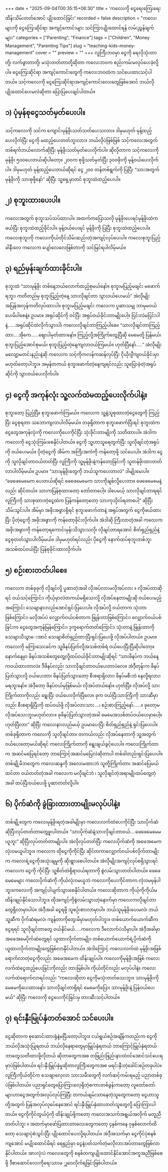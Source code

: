 +++
date = "2025-09-04T00:35:15+06:30"
title = 'ကလေးကို ငွေရေးကြေးရေးထိန်းသိမ်းတတ်အောင် ပျိုးထောင်ခြင်း'
recorded = false
description = "ကလေးများကို ငွေကြေးဆိုင်ရာ အကျင့်ကောင်းများ သင်ကြားပျိုးထောင်ရန် လမ်းညွှန်ချက်များ"
categories = ["Parenting", "Finance"]
tags = ["Children", "Money Management", "Parenting Tips"]
slug = "teaching-kids-money-management"
cover = ""
preview = ""
+++
လူကြီးဘဝမှာ ငွေကို ရေလိုသုံးတာတို့၊ လက်ဖွာတာတို့၊ မသုံးတတ်တာတို့ဆိုတာ ကလေးဘဝက စည်းကမ်းမလုပ်ပေးခဲ့လို့ပါ။ ငွေကြေးဆိုင်ရာ အကျင့်ကောင်းတွေကို ကလေးဘဝထဲက သင်ပေးထားသင့်ပါတယ်။ သင့်ကလေးကို ငွေကြေးဆိုင်ရာအကျင့်ကောင်းလေးတွေဖြစ်အောင် ဘယ်လိုပျိုးထောင်ပေးမလဲဆိုတာ ပြောပြပေးချင်ပါတယ်။ 

## ၁) ပုံမှန်စုငွေသတ်မှတ်ပေးပါ။
သင့်ကလေးကို သင်က ကျောင်းမုန့်ဖိုးသတ်သတ်ပေးသလား။ ဒါမှမဟုတ် မုန့်ထည့်ပေးလိုက်ပြီး ငွေကို မထည့်ပေးတတ်ဘူးလား။ ဘယ်လိုပဲဖြစ်ဖြစ် သင့်ကလေးအတွက် တစ်ရက်ဘယ်လောက်ဆိုပြီး မုန့်ဖိုးသတ်မှတ်ပေးလိုက်ပါ။ ဆိုလိုတာက သင့်ကလေးကို မုန့်ဖိုး ၅၀၀ပေးတယ်ဆိုပါတော့။ ၂၀၀က စုဖို့သတ်မှတ်ပြီး ၃၀၀ဖိုးကို မုန့်ဝယ်ပေးလိုက်ပါ။ ဒါမှမဟုတ် မုန့်ထည့်ပေးတယ်ဆိုရင် ငွေ ၂၀၀ တန်တစ်ရွက်ကို ပြပြီး “သားအတွက်မုန့်ဖိုးကို သားစုဖို့နော်” ဆိုပြီး သူ့ရှေ့မှာတင် စုဘူးထဲထည့်ပေးပါ။ 

## ၂) စုဘူးထားပေးပါ။
ကလေးအတွက် စုဘူးသပ်သပ်ထားပါ။ အထက်ကပြောသလို မုန့်ဖိုးပေးရင်မုန့်ဖိုးထဲက ဖယ်ပြီး စုဘူးထဲထည့်ခိုင်းပါ။ မုန့်ဝယ်ပေးရင် မုန့်ဖိုးကို ပြပြီး စုဘူးထဲထည့်ပေးပါ။ ကလေးစုဘူးကို ကလေးကိုယ်တိုင်သိမ်းဆည်းတဲ့အကျင့်လုပ်ပေးပါ။ ကလေးစုဘူးပြည့်ခါနီးလေ ကလေးက ပျော်လေလေဖြစ်တာကို သင်မြင်ရပါလိမ့်မယ်။ 

## ၃) ရည်မှန်းချက်ထားခိုင်းပါ။
စုဘူးထဲ “သားမုန့်ဖိုး တစ်နေ့ဘယ်လောက်ထည့်စုမယ်နော်။ စုဘူးမပြည့်မချင်း မဖောက်ရဘူး၊ ကတိတည်မှ စုဘူးပြည့်တဲ့နေ့ သားလိုချင်တာ သွားဝယ်ပေးမယ်” အဲလိုမျိုး အပြန်အလှန်ကတိလုပ်ထားပါ။ စုဘူးမပြည့်မချင်း ကလေးက ပူဆာသမျှ ဘာမှမဝယ်ပေးမိပါစေနဲ့။ ဥပမာ။ အရုပ်ဆိုင်ကို ဝင်ပြီး အရုပ်ဝယ်ခိုင်းတာမျိုးပေါ့။ ငြင်းလဲမငြင်းပါနဲ့……အရုပ်ဆိုင်ထဲလိုက်သွားပါ၊ ကလေးလိုချင်တာကြည့်ပါစေ။ “သားလိုချင်တာကြည့်ထား….အိုကေ……ဈေးပါမှတ်ထားနော်။ ကြည့်လို့အကြိုက်တွေ့ပြီဆို မေမေတို့ ပြန်မယ်၊ စုဘူးပြည့်အောင်စုမယ်၊ စုဘူးပြည့်တဲ့နေ့ကျလာဝယ်ကြမယ်။ ဟုတ်ပြီနော်…..” အဲလိုမျိုးမလျော့မတင်းနည်းနဲ့ဆို ကလေးက သင့်ကိုကလန်ကဆန်လုပ်ပြီး ငိုယိုဂျီကျဝယ်ခိုင်းမှာမဟုတ်တော့ပါဘူး။ အမှန်တကယ် စုဘူးဖောက်တဲ့နေ့ကျရင်လည်း သူပြောခဲ့တဲ့အရုပ်ဆိုင်ကို သွားဝယ်ပေးလိုက်ပါ။ 

## ၄) ငွေကို အကုန်လုံး သူ့လက်ထဲမထည့်ပေးလိုက်ပါနဲ့။
စုဘူးတော့ ပြည့်ပြီ။ စုဘူးဖောက်ကြမယ်။ ကလေးက သူ့နဲ့သူစုထားတဲ့ငွေတွေကို ကြည့်ပြီး ငွေစုရတာ သဘောကျလာပါလိမ့်မယ်။ တခုရှိတာက စုဘူးဖောက်ပြီးရင် စုဘူးထဲကငွေတွေအကုန်လုံးကို ကလေးကိုပေးကိုင်ပြီး သုံးခိုင်းတာမျိုးကို သတိထားပါ။ အဲဒါက ကလေးကို ငွေသုံးကြမ်းစေနိုင်ပါတယ်။ ငွေကို သူ့ဟာသူရေတွက်ပြီး သူလိုချင်တဲ့အရုပ်ကို ဝယ်ပေးမယ်။ ပိုတဲ့ငွေကို အိမ်က အကြီးအကဲကို ကန်တော့ဖို့ သင်ပေးပါ။ အဲဒါက ငွေကို သူလိုချင်တာဝယ်တတ်ပြီး လူကြီးကို သူ့မုန့်ဖိုးနဲ့ကန်တော့ခြင်းကို သူတန်ဖိုးထားတတ်လာပါလိမ့်မယ်။ ဥပမာ။ “သားမုန့်ဖိုးတွေကို ဘယ်သူကပေးတာလဲ” ဒါမျိုးမေးပါ။ “ဖေဖေမေမေက ပေးတယ်ဆိုရင် ဖေဖေမေမေက သားကိုချစ်လို့ပေးတာ။ ဖေဖေမေမေနဲ့လည်း ဆိုင်တယ်။ သားကပြန်စုထားတော့ တော်တာပေါ့။ ဒါပေမယ့် သားလိုချင်တာရရင် လူကြီးကို သားစုထားတဲ့ငွေထဲက ပြန်ကန်တော့တော့ သားကုသိုလ်ရတာပေါ့” ဆိုပြီး သိမ်းသွင်းပါ။ အိမ်မှာ အဖိုးအဖွားရှိရင် စုဘူးဖောက်တာနဲ့ အရုပ်အတွက် ငွေကိုဖယ်ထားပြီး ပိုတဲ့ငွေကို အဖိုးအဖွားကို ကန်တော့ခိုင်းလိုက်ပါ။ အဲဒါဆို ကြီးလာတဲ့အခါ ကလေးက အဖိုးအဖွားကို ကန်တော့ရကောင်းမှန်းသိသွားသလို၊ လိုချင်တာရအောင် စိတ်ရှည်ရှည်နဲ့ ငွေစုတတ်သွားပါလိမ့်မယ်။ ဒါမှမဟုတ်ရင်လည်း ပိုငွေကို နောက်ထပ်စုဘူးတစ်ဘူးအသစ်ထပ်ဝယ်ပြီး ပြန်စုခိုင်းထားလိုက်ပါ။ 

## ၅) စဉ်းစားတတ်ပါစေ။
ကလေးက တစ်ခုခုကို လိုချင်လို့ ပူဆာတဲ့အခါ လိုအပ်လားမလိုအပ်လား ။ လိုအပ်တာဆိုရင် ဝယ်သင့်ကြောင်း၊ ကိုယ့်မှာလဲတကယ်မရှိသေးလို့ လိုအပ်နေတာမျိုးဆို ဝယ်ပေးမည့်အကြောင်း သေချာနားလည်အောင်ရှင်းပြပေးပါ။ လိုအပ်လို့ ဝယ်တာက သုံးတာဖြစ်ကြောင်း၊ မလိုအပ်ပဲ လျှောက်ဝယ်ပစ်တာက ဖြုန်းတာဖြစ်ကြောင်း၊ လျှောက်ဝယ်ပစ်ခြင်းက ငွေတွေအကုန်မြန်ကြောင်း၊ ဒုက္ခရောက်တတ်ကြောင်း၊ သုံးတာနဲ့ ဖြုန်းတာကို သေချာသိသွာေးအာင် သေချာစိတ်ရှည်ထားပြီးရှင်းပြပေးဖို့ လိုအပ်ပါတယ်။ ဥပမာ။ ကလေးကို မကြာသေးခင်က သူ့ဖိနပ်ပြတ်လို့အသစ်တစ်ရံ ဝယ်ပေးပြီးပြီဆိုပါတော့။ နောက်နေ့မှာ ဖိနပ်အသစ်တွေတွေ့လို့ထပ်ဝယ်ခိုင်းတာမျိုးဆိုရင် “သားဖိနပ်က ဘယ်နေ့ကဝယ်ထားတာလဲ။ ဒီဖိနပ်လည်း သားလိုချင်တာဝယ်ပေးတာပဲလေ။ အဲဒီ့တုန်းက ဖိနပ်ပြတ်သွားလို့ ဝယ်ပေးတာ၊ ဖိနပ်ပြတ်သွားတော့ စီးစရာရှိလား၊ ဖိနပ်မစီးဘဲ နေလို့ရလား၊ မရဘူးနော်။ အဲဒီ့တော့ ဖိနပ်ဝယ်မှဖြစ်မယ်၊ လိုအပ်တယ်နော်။ ဟုတ်ပြီ။ လိုအပ်လို့ သားကြိုက်တာကိုလည်း ရွေးပြီး ဝယ်ပေးလိုက်ပြီလေ။ ခုက ဝယ်ပြီးသားကြီးကို သားဆီမှာလည်း စီးစရာရှိပြီးကို ထပ်ဝယ်ဖို့ လိုအပ်လားသား….၊ စဉ်းစားကြည့်နော်……။ ခုတော့မလိုအပ်သေးဘူးမဟုတ်လား။ ခုဖိနပ်ပြတ်သွားတဲ့အခါ မေမေအသစ်ထပ်ဝယ်ပေးမှာပေါ့။ ဟုတ်ပြီလား” ဆိုပြီး ကလေးနားလည်မယ့် ဥပမာပေးပြီး စိတ်ရှည်ရှည်နဲ့ ရှင်းပြပေးပါ။ တစ်ခုရှိတာက ကလေးကို သူလိုချင်တာ၊ တကယ်လည်း လိုအပ်နေတာကို သူ့အတွက် ဝယ်ပေးတော့မယ်ဆိုရင် ကလေးကြိုက်တာကို ရွေးချယ်ခွင့်ပေးပါ။ ကလေးကြိုက်တာက အဆင်မပြေရင်တော့ ဘာကြောင့်အဆင်မပြေလဲဆိုတာပါ တစ်ခါတည်းရှင်းပြပေးပါ။ တစ်ချို့မိဘတွေက ကလေးဆန္ဒကို အလေးမထားဘဲ သူတို့ကြိုက်တာ၊ အဆင်ပြေမယ်ထင်တာ ဝယ်တတ်တဲ့အခါ ကလေးက မလိုချင်ဘဲ ၊ သူလိုချင်တဲ့အရာမျိုးထပ်တွေ့တဲ့အခါ ထပ်ပြီးဝယ်ပေးဖို့ ပူဆာတတ်လို့ပါ။ 

## ၆) ပိုက်ဆံကို ခွဲခြားထားတာမျိုးမလုပ်ပါနဲ့။
တစ်ချို့တွေက ကလေးမုန့်ဖိုးရတဲ့အခါမျိုးမှာ ကလေးလက်ထဲပေးကိုင်ပြီး သားပိုက်ဆံဆိုပြီးလုပ်တတ်တာတွေ့ဖူးပါတယ်။ “သားပိုက်ဆံနဲ့သားလိုချင်တာဝယ်….ဖေဖေမေမေမယူဘူး” ဆိုပြီးလုပ်တတ်တာမျိုးပါ။ အဲလိုလုပ်တတ်ပြီး ကလေးပိုက်ဆံကို အဖေအမေကလုံးဝမယူပါဘူး။ ကလေးက ထိုငွေကိုကိုင်ပြီး ဆိုင်တကာလျှောက်ဝယ်ပစ်လိုက်တာမျိုးက ကလေးရဲ့ငွေကိုအသုံးချမှုကို ဆိုးရွားစေပါတယ်။ အဲလိုမျိုးအကျင့်လုပ်စရှိသွားရင် ကလေးက ငွေကို ကိုင်ပြီး သူ့စိတ်ထဲရှိရာဝယ်ရတာကို စွဲလမ်းသွားတတ်ပါတယ်။ ဖေဖေမေမေများ ကလေးပိုက်ဆံကို ကိုယ်လုံးဝမယူဘဲ ကလေးကိုပေးကိုင်တာက လုံးဝမမှန်ပါဘူး။ကလေးကို အကျင့်ပါပျက်သွားစေနိုင်ပါတယ်။ ကလေးဆိုတာက ကိုယ့်ကိုကိုယ်မထိန်းချုပ်နိုင်သေးပါဘူး။ ထိုအကျင့်ကိုစွဲလမ်းသွားတဲ့နောက်မှာ ကလေးကလိုချင်တာတွေရှိလာမှာပါပဲ။ အဲဒီ့အခါ ငွေရဖို့ သူစဉ်းစားလာမှာပါ။ ဘယ်သူမုန့်ဖိုးပေးမလဲ၊ ဘယ်သူ့ဆီက ပိုက်ဆံရမလဲ၊ ကျန်တာကိုတွေးမိမှာမဟုတ်ပါဘူး။ တစ်ယောက်ယောက်ဆီက ငွေရရင် သူလိုချင်တာတွေ ဝယ်နိုင်မယ်…..ကလေးက ဒီလောက်ပဲသိမှာပါ။ အဲဒီ့အခါမှာ အဖေအမေပိုက်ဆံတွေ့ရင် ယူထားလိုက်တာမျိုး၊ တစ်ယောက်ယောက်ရဲ့ပိုက်ဆံကို ယူထားလိုက်တာမျိုးတွေဖြစ်လာနိုင်ပါတယ်။ အဲဒါကြောင့် ကလေးလက်ထဲ မုန့်ဖိုးအဖြစ်ရောက်လာတဲ့ငွေကိုလည်း အဖေအမေက ထိန်းချုပ်ပါ။ ကလေးကိုမုန့်ဖိုးအဖြစ် ကလေးလက်ထဲငွေထည့်ပေးခြင်းကိုလည်း တားမြစ်ပါ။ ကိုယ်တိုင်လည်း မလုပ်ပါနဲ့။ ကလေးလက်ထဲရောက်လာရင်လည်း “ကလေးဆိုတာ ငွေကိုမသုံးတတ်သေးဘူး။ သားမုန့်ဖိုးကို မေမေကိုပေးထားနော်၊ သားလိုချင်တာရှိရင် မေမေကိုပြော၊ သားမုန့်ဖိုးနဲ့ ပြန်ဝယ်ပေးမယ်” ဆိုပြီး ကလေးကို ငွေပေးကိုင်ခြင်းမှ တားဆီးသင့်ပါတယ်။ 

## ၇) ရင်းနှီးမြုပ်နှံတတ်အောင် သင်ပေးပါ။
ငွေဆိုတာက စုဆောင်းထားရုံနဲ့မပြီးတော့ပါဘူး။ ငယ်ရွယ်စဉ်အချိန်ကတည်းက ငွေကိုဘယ်လိုအသုံးပြုရတယ် ဘယ်လိုနေရာတွေမှာမြှုပ်နှံရတယ် ဘာကြောင့်မြှုပ်နှံရတယ် ဘာတွေသတိထားဖို့လိုတယ် ဆိုတာတွေကအစ တဖြည်းဖြည်းနားထဲဝင်အောင်သင်ပေးရမှာပဲဖြစ်ပါတယ်။ ရင်းနှီးမြှုပ်နှံမှုဆိုတာလူကြီးတွေကအစ မရင်းနှီးတဲ့ခေါင်းစဉ်တခုပါပဲ။ လူကြီးကိုယ်တိုင်က သေချာလေ့လာ သားသမီးတွေကို လက်ဆင့်ကမ်းရမည့် ပညာတစ်ခုပဲဖြစ်ပါတယ်။ ပညာရှင်တွေပြောကြားလေ့ရှိတဲ့စကားတစ်ခွန်းကတော့ လူတော်တော်များဟာငွေအတွက်အလုပ်လုပ်ကြပြီး တကယ်ချမ်းသာနေတဲ့သူတွေကတော့ ငွေဟာသူတို့အတွက် ပြန်အလုပ်လုပ်ေနေအောင် ရင်းနှီးမြှုပ်နှံထားတတ်သူတွေလို့ ပြောကြားပါတယ်။ ငွေကိုကိုင်တွယ်ပုံကို ထိန်းချုပ်ဖို့ကတော့ ကလေးအသက်အရွယ်အလိုက် မတူညီတတ်ပါဘူး ။ အထက်မှာဖော်ပြထားတာလေးတွေကတော့ ၄နှစ်ကနေ ၇နှစ်လောက်ထိတော့ သေချာပုံစံသွင်းပြီး ပျိုးထောင်ပေးလို့ရပါတယ်။ အဲဒီ့အသက်မှာ ငွေကိုင်ပုံစနစ်ကျအောင် မပျိုးထောင်မိရင် ရေရှည်မှာ ငွေနဲ့ပတ်သက်တဲ့မလိုလားအပ်တာတွေဖြစ်လာနိုင်ပါတယ်။ အားလုံးပဲ ကလေးတွေကို စနစ်တကျပျိုးထောင်နိုင်အောင်အကူအညီဖြစ်စေဖို့ ဒီစာဆောင်လေးကိုရေးသားမ ျှဝေလိုက်ရခြင်းဖြစ်ပါတယ်။